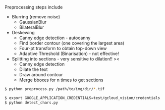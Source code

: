 
Preprocessing steps include
- Blurring (remove noise)
  - GaussianBlur
  - BilateralBlur
- Deskewing 
  - Canny edge detection - autocanny
  - Find border contour (one covering the largest area)
  - Four-pt transform to obtain top-down view
  - Adaptive Threshold (Binarisation) - not effective!
- Splitting into sections - very sensitive to dilation!! ><
  - Canny edge detection
  - Dilate the text
  - Draw around contour
  - Merge bboxes for n times to get sections

```bash
$ python preprocess.py /path/to/img/dir/*.tif
```
```bash
$ export GOOGLE_APPLICATION_CREDENTIALS=test/gcloud_vision/credentials.json
$ python detect_chars.py
```